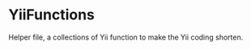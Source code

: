 YiiFunctions
============

Helper file, a collections of Yii function to make the Yii coding shorten.